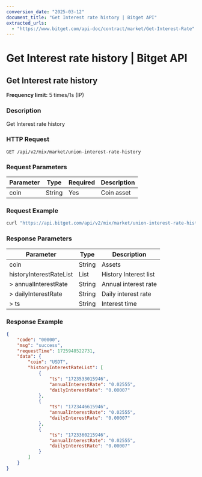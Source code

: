 ```yaml
---
conversion_date: "2025-03-12"
document_title: "Get Interest rate history | Bitget API"
extracted_urls:
  - "https://www.bitget.com/api-doc/contract/market/Get-Interest-Rate"
---
```


# Get Interest rate history | Bitget API

## Get Interest rate history

**Frequency limit:** 5 times/1s (IP)

### Description

Get Interest rate history

### HTTP Request

```
GET /api/v2/mix/market/union-interest-rate-history
```

### Request Parameters

| Parameter | Type   | Required | Description  |
|----------|--------|----------|--------------|
| coin     | String | Yes      | Coin asset   |

### Request Example

```bash
curl "https://api.bitget.com/api/v2/mix/market/union-interest-rate-history?coin=USDT"
```

### Response Parameters

| Parameter              | Type  | Description              |
|------------------------|-------|--------------------------|
| coin                   | String | Assets                   |
| historyInterestRateList | List  | History Interest list     |
| > annualInterestRate   | String | Annual interest rate     |
| > dailyInterestRate    | String | Daily interest rate      |
| > ts                   | String | Interest time            |

### Response Example

```json
{
    "code": "00000",
    "msg": "success",
    "requestTime": 1725948522731,
    "data": {
        "coin": "USDT",
        "historyInterestRateList": [
            {
                "ts": "1723533015946",
                "annualInterestRate": "0.02555",
                "dailyInterestRate": "0.00007"
            },
            {
                "ts": "1723446615946",
                "annualInterestRate": "0.02555",
                "dailyInterestRate": "0.00007"
            },
            {
                "ts": "1723360215946",
                "annualInterestRate": "0.02555",
                "dailyInterestRate": "0.00007"
            }
        ]
    }
}
```

